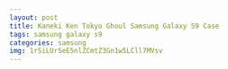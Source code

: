 ```yaml
---
layout: post
title: Kaneki Ken Tokyo Ghoul Samsung Galaxy S9 Case
tags: samsung galaxy s9
categories: samsung
img: 1rSiLUrSeE5nlZCmtZ3Gn1w5LCll7MVsv
---
```

